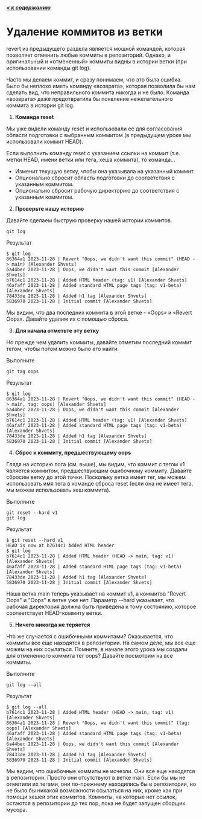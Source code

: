 ***[< к содержанию](/README.md)***

# **Удаление коммитов из ветки**

revert из предыдущего раздела является мощной командой, которая позволяет отменить любые коммиты в репозиторий. Однако, и оригинальный и «отмененный» коммиты видны в истории ветки (при использовании команды git log).

Часто мы делаем коммит, и сразу понимаем, что это была ошибка. Было бы неплохо иметь команду «возврата», которая позволила бы нам сделать вид, что неправильного коммита никогда и не было. Команда «возврата» даже предотвратила бы появление нежелательного коммита в истории git log.

1. **Команда reset**

Мы уже видели команду reset и использовали ее для согласования области подготовки с выбранным коммитом (в предыдущем уроке мы использовали коммит HEAD).

Если выполнить команду reset с указанием ссылки на коммит (т.е. метки HEAD, имени ветки или тега, хеша коммита), то команда...

- Изменит текущую ветку, чтобы она указывала на указанный коммит.
- Опционально сбросит область подготовки до соответствия с указанным коммитом.
- Опционально сбросит рабочую директорию до соответствия с указанным коммитом.

2. **Проверьте нашу историю**

Давайте сделаем быструю проверку нашей истории коммитов.

    git log

Результат

    $ git log
    86364a1 2023-11-28 | Revert "Oops, we didn't want this commit" (HEAD -> main) [Alexander Shvets]
    6a44bec 2023-11-28 | Oops, we didn't want this commit [Alexander Shvets]
    b7614c1 2023-11-28 | Added HTML header (tag: v1) [Alexander Shvets]
    46afaff 2023-11-28 | Added standard HTML page tags (tag: v1-beta) [Alexander Shvets]
    78433de 2023-11-28 | Added h1 tag [Alexander Shvets]
    5836970 2023-11-28 | Initial commit [Alexander Shvets]

Мы видим, что два последних коммита в этой ветке - «Oops» и «Revert Oops». Давайте удалим их с помощью сброса.

3. **Для начала отметьте эту ветку**

Но прежде чем удалить коммиты, давайте отметим последний коммит тегом, чтобы потом можно было его найти.

Выполните

    git tag oops

Результат

    $ git log
    86364a1 2023-11-28 | Revert "Oops, we didn't want this commit" (HEAD -> main, tag: oops) [Alexander Shvets]
    6a44bec 2023-11-28 | Oops, we didn't want this commit [Alexander Shvets]
    b7614c1 2023-11-28 | Added HTML header (tag: v1) [Alexander Shvets]
    46afaff 2023-11-28 | Added standard HTML page tags (tag: v1-beta) [Alexander Shvets]
    78433de 2023-11-28 | Added h1 tag [Alexander Shvets]
    5836970 2023-11-28 | Initial commit [Alexander Shvets]

4. **Сброс к коммиту, предшествующему oops**

Глядя на историю лога (см. выше), мы видим, что коммит с тегом v1 является коммитом, предшествующим ошибочному коммиту. Давайте сбросим ветку до этой точки. Поскольку ветка имеет тег, мы можем использовать имя тега в команде сброса reset (если она не имеет тега, мы можем использовать хеш коммита).

Выполните

    git reset --hard v1
    git log

Результат

    $ git reset --hard v1
    HEAD is now at b7614c1 Added HTML header
    $ git log
    b7614c1 2023-11-28 | Added HTML header (HEAD -> main, tag: v1) [Alexander Shvets]
    46afaff 2023-11-28 | Added standard HTML page tags (tag: v1-beta) [Alexander Shvets]
    78433de 2023-11-28 | Added h1 tag [Alexander Shvets]
    5836970 2023-11-28 | Initial commit [Alexander Shvets]

Наша ветка main теперь указывает на коммит v1, а коммитов "Revert Oops" и "Oops" в ветке уже нет. Параметр --hard указывает, что рабочая директория должна быть приведена к тому состоянию, которое соответствует HEAD-коммиту ветки.

5. **Ничего никогда не теряется**

Что же случается с ошибочными коммитами? Оказывается, что коммиты все еще находятся в репозитории. На самом деле, мы все еще можем на них ссылаться. Помните, в начале этого урока мы создали для отмененного коммита тег oops? Давайте посмотрим на все коммиты.

Выполните

    git log --all

Результат

    $ git log --all
    b7614c1 2023-11-28 | Added HTML header (HEAD -> main, tag: v1) [Alexander Shvets]
    86364a1 2023-11-28 | Revert "Oops, we didn't want this commit" (tag: oops) [Alexander Shvets]
    46afaff 2023-11-28 | Added standard HTML page tags (tag: v1-beta) [Alexander Shvets]
    6a44bec 2023-11-28 | Oops, we didn't want this commit [Alexander Shvets]
    78433de 2023-11-28 | Added h1 tag [Alexander Shvets]
    5836970 2023-11-28 | Initial commit [Alexander Shvets]

Мы видим, что ошибочные коммиты не исчезли. Они все еще находятся в репозитории. Просто они отсутствуют в ветке main. Если бы мы не отметили их тегами, они по-прежнему находились бы в репозитории, но не было бы никакой возможности ссылаться на них, кроме как при помощи хешей этих коммитов. Коммиты, на которые нет ссылок, остаются в репозитории до тех пор, пока не будет запущен сборщик мусора.

